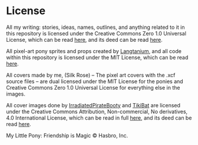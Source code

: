 # License

All my writing: stories, ideas, names, outlines, and anything related to it in this repository is licensed under the Creative Commons Zero 1.0 Universal License, which can be read [here][license-cc-zero], and its deed can be read [here][deed-cc-zero].

All pixel-art pony sprites and props created by [Langtanium], and all code within this repository is licensed under the MIT License, which can be read [here][license-mit].

All covers made by me, (Silk Rose) – The pixel art covers with the .xcf source files – are dual licensed under the MIT License for the ponies and Creative Commons Zero 1.0 Universal License for everything else in the images.

All cover images done by [IrradiatedPirateBooty] and [TikiBat][Tiki Bat FIMFiction] are licensed under the Creative Commons Attribution, Non-commercial, No derivatives, 4.0 International License, which can be read in full [here][license-cc-by-nc-nd], and its deed can be read [here][deed-cc-by-nc-nd].

My Little Pony: Friendship is Magic © Hasbro, Inc.

[license-cc-zero]: ./archive/license/creative-commons-zero.md
[license-mit]: ./archive/license/mit.md
[license-cc-by-nc-nd]: ./archive/license/creative-commons-by-nc-nd.md

[deed-cc-by-nc-nd]: https://creativecommons.org/licenses/by-nc-nd/4.0/ "Creative Commons"
[deed-cc-zero]: https://creativecommons.org/publicdomain/zero/1.0/ "Creative Commons"

[Langtanium]: https://github.com/Langtanium "GitHub"
[irradiatedpiratebooty]: https://irradiatedpiratebooty.tumblr.com/ "Tumblr"
[Tiki Bat FIMFiction]: https://www.fimfiction.net/user/218083/Tiki+Bat "FIMFiction"
